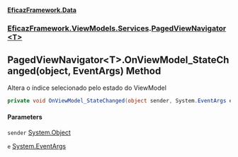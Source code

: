 #### [EficazFramework.Data](EficazFrameworkData.md 'EficazFramework Data')
### [EficazFramework.ViewModels.Services](EficazFrameworkData.md#EficazFramework_ViewModels_Services 'EficazFramework.ViewModels.Services').[PagedViewNavigator&lt;T&gt;](PagedViewNavigator_T_.md 'EficazFramework.ViewModels.Services.PagedViewNavigator&lt;T&gt;')
## PagedViewNavigator&lt;T&gt;.OnViewModel_StateChanged(object, EventArgs) Method
Altera o índice selecionado pelo estado do ViewModel  
```csharp
private void OnViewModel_StateChanged(object sender, System.EventArgs e);
```
#### Parameters
<a name='EficazFramework_ViewModels_Services_PagedViewNavigator_T__OnViewModel_StateChanged(object_System_EventArgs)_sender'></a>
`sender` [System.Object](https://docs.microsoft.com/en-us/dotnet/api/System.Object 'System.Object')  
  
<a name='EficazFramework_ViewModels_Services_PagedViewNavigator_T__OnViewModel_StateChanged(object_System_EventArgs)_e'></a>
`e` [System.EventArgs](https://docs.microsoft.com/en-us/dotnet/api/System.EventArgs 'System.EventArgs')  
  
